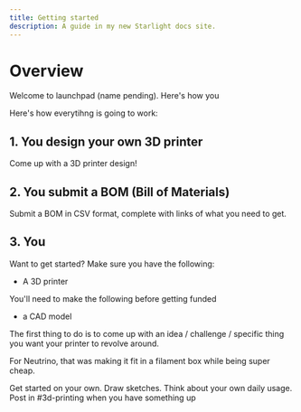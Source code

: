 ```yaml
---
title: Getting started
description: A guide in my new Starlight docs site.
---
```


# Overview
Welcome to launchpad (name pending). Here's how you

Here's how everytihng is going to work:

## 1. You design your own 3D printer
Come up with a 3D printer design!


## 2. You submit a BOM (Bill of Materials)
Submit a BOM in CSV format, complete with links of what you need to get.

## 3. You

Want to get started? Make sure you have the following:
- A 3D printer

You'll need to make the following before getting funded 
- a CAD model

The first thing to do is to come up with an idea / challenge / specific thing you want your printer to revolve around.

For Neutrino, that was making it fit in a filament box while being super cheap.

Get started on your own. Draw sketches. Think about your own daily usage. Post in #3d-printing when you have something up